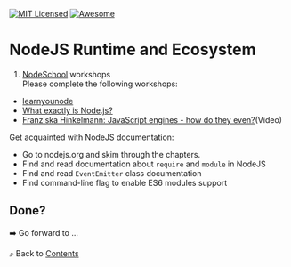 [![MIT Licensed][icon-mit]][license]
[![Awesome][icon-awesome]][awesome]
&nbsp;&nbsp;&nbsp;&nbsp;&nbsp;&nbsp;

# NodeJS Runtime and Ecosystem


1.  [NodeSchool](https://nodeschool.io/) workshops  
Please complete the following workshops: 
- [learnyounode](https://github.com/workshopper/learnyounode)
- [What exactly is Node.js?](https://medium.freecodecamp.org/what-exactly-is-node-js-ae36e97449f5p)
- [Franziska Hinkelmann: JavaScript engines - how do they even?](https://youtu.be/p-iiEDtpy6I)(Video)

Get acquainted with NodeJS documentation:
- Go to nodejs.org and skim through the chapters. 
- Find and read documentation about `require` and `module` in NodeJS
- Find and read `EventEmitter` class documentation
- Find command-line flag to enable ES6 modules support


## Done?

➡️ Go forward to ...

⤴️ Back to [Contents](../contents.md)

[icon-chat]: https://img.shields.io/badge/chat-on%20telegram-blue.svg
[icon-mit]: https://img.shields.io/badge/license-MIT-blue.svg
[icon-awesome]: https://cdn.rawgit.com/sindresorhus/awesome/d7305f38d29fed78fa85652e3a63e154dd8e8829/media/badge.svg
[license]: https://github.com/Kottans/web/blob/master/LICENSE.md
[awesome]: https://github.com/sindresorhus/awesome
